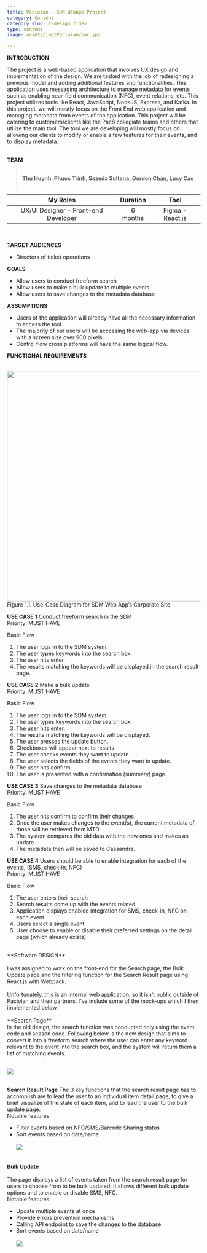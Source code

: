 ```yaml
---
title: Paciolan - SDM WebApp Project
category: Content
category_slug: f-design f-dev
type: content
image: assets/img/Paciolan/pac.jpg

---
```

 
**INTRODUCTION**<br>
 
The project is a web-based application that involves UX design and implementation of the design. We are tasked with the job of redesigning a previous model and adding additional features and functionalities. This application uses messaging architecture to manage metadata for events such as enabling near-field communication (NFC), event relations, etc. This project utilizes tools like React, JavaScript, NodeJS, Express, and Kafka. In this project, we will mostly focus on the Front End web application and managing metadata from events of the application. This project will be catering to customers/clients like the Pac8 collegiate teams and others that utilize the main tool. The tool we are developing will mostly focus on allowing our clients to modify or enable a few features for their events, and to display metadata.<br><br>

**TEAM** <br>
><br>**Thu Huynh, Phuoc Trinh, Sazeda Sultana, Gordon Chan, Lucy Cao**<br><br>

|    My Roles    | Duration |    Tool     |
| :------------: | :------: | :---------: |
| UX/UI Designer - Front-end Developer | 6 months  |    Figma - React.js    |


<br>

**TARGET AUDIENCES**
- Directors of ticket operations<br>

**GOALS**<br>
- Allow users to conduct freeform search
- Allow users to make a bulk update to multiple events
- Allow users to save changes to the metadata database<br> 

**ASSUMPTIONS**<br>
- Users of the application will already have all the necessary information to access the tool.
- The majority of our users will be accessing the web-app via devices with a screen size over 900 pixels.
- Control flow cross platforms will have the same logical flow.<br>

**FUNCTIONAL REQUIREMENTS**<br> <br>

<img src="/assets/img/Paciolan/useCase.png" height="600"/> <br>
Figure 1.1. Use-Case Diagram for SDM Web App’s Corporate Site.

**USE CASE 1**   Conduct freeform search in the SDM<br>
Priority: MUST HAVE

Basic Flow
1.	The user logs in to the SDM system.
2.	The user types keywords into the search box.
3.	The user hits enter.
4.	The results matching the keywords will be displayed in the search result page. 



**USE CASE 2**   Make a bulk update<br>
Priority: MUST HAVE

Basic Flow
1.	The user logs in to the SDM system.
2.	The user types keywords into the search box.
3.	The user hits enter.
4.	The results matching the keywords will be displayed. 
5.	The user presses the update button.
6.	Checkboxes will appear next to results.
7.	The user checks events they want to update.
8.	The user selects the fields of the events they want to update.
9.	The user hits confirm.
10.	The user is presented with a confirmation (summary) page.



**USE CASE 3**   Save changes to the metadata database<br>
Priority: MUST HAVE

Basic Flow
1.	The user hits confirm to confirm their changes.
2.	Once the user makes changes to the event(s), the current metadata of those will be retrieved from MTD
3.	The system compares the old data with the new ones and makes an update.
4.	The metadata then will be saved to Cassandra.


**USE CASE 4**  Users should be able to enable integration for each of the events, (SMS, check-in, NFC)<br>
Priority: MUST HAVE

Basic Flow
1.	The user enters their search
2.	Search results come up with the events related
3.	Application displays enabled integration for SMS, check-in, NFC on each event
4.	Users select a single event
5.	User choose to enable or disable their preferred settings on the detail page (which already exists)


<br>
**Software DESIGN**<br><br>
I was assigned to work on the front-end for the Search page, the Bulk Update page and the filtering function for the Search Result page using React.js with Webpack. <br><br>
Unfortunately, this is an internal web application, so it isn't public outside of Paciolan and their partners. I've include some of the mock-ups which I then implemented below.<br><br>
**Search Page**<br> 
In the old design, the search function was conducted only using the event code and season code. Following below is the new design that aims to convert it into a freeform search where the user can enter any keyword relevant to the event into the search box, and the system will return them a list of matching events. <br><br>

<img src="/assets/img/Paciolan/search.png"/> <br><br>

**Search Result Page** 
The 3 key functions that the search result page has to accomplish are to lead the user to an individual item detail page, to give a brief visualize of the state of each item, and to lead the user to the bulk update page. <br>
Notable features: 
- Filter events based on NFC/SMS/Barcode Sharing status
- Sort events based on date/name <br><br>
<img src="/assets/img/Paciolan/filter.png"/> <br><br>

**Bulk Update**<br><br>
The page displays a list of events taken from the search result page for users to choose from to be bulk updated. It shows different bulk update options and to enable or disable SMS, NFC. <br>
Notable features: 
- Update multiple events at once
- Provide errors prevention mechanisms
- Calling API endpoint to save the changes to the database
- Sort events based on date/name <br><br>
<img src="/assets/img/Paciolan/bulk.png"/> <br><br>

